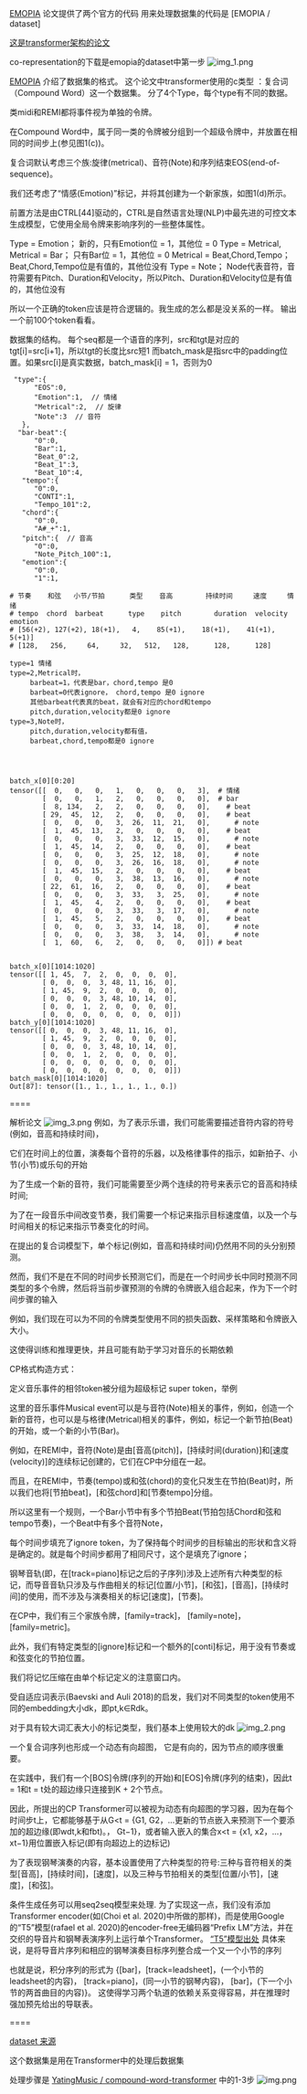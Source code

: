 [EMOPIA](https://arxiv.org/abs/2108.01374)  论文提供了两个官方的代码
用来处理数据集的代码是 [EMOPIA / dataset]

[这是transformer架构的论文](https://arxiv.org/pdf/2101.02402.pdf)

co-representation的下载是emopia的dataset中第一步
![img_1.png](img_1.png)

[EMOPIA](https://arxiv.org/pdf/2108.01374.pdf)  介绍了数据集的格式。
这个论文中transformer使用的c类型 ：复合词（Compound Word）这一个数据集。
分了4个Type，每个type有不同的数据。

类midi和REMI都将事件视为单独的令牌。

在Compound Word中，属于同一类的令牌被分组到一个超级令牌中，并放置在相同的时间步上(参见图1(c))。

复合词默认考虑三个族:旋律(metrical)、音符(Note)和序列结束EOS(end-of-sequence)。

我们还考虑了“情感(Emotion)”标记，并将其创建为一个新家族，如图1(d)所示。

前置方法是由CTRL[44]驱动的，CTRL是自然语言处理(NLP)中最先进的可控文本生成模型，它使用全局令牌来影响序列的一些整体属性。

Type = Emotion； 新的，只有Emotion位 = 1，其他位 = 0
Type = Metrical,
Metrical = Bar； 只有Bar位 = 1，其他位 = 0
Metrical = Beat,Chord,Tempo； Beat,Chord,Tempo位是有值的，其他位没有
Type = Note； Node代表音符，音符需要有Pitch、Duration和Velocity，所以Pitch、Duration和Velocity位是有值的，其他位没有

所以一个正确的token应该是符合逻辑的。我生成的怎么都是没关系的一样。
输出一个前100个token看看。

数据集的结构。
每个seq都是一个语音的序列，src和tgt是对应的  tgt[i]=src[i+1]，所以tgt的长度比src短1
而batch_mask是指src中的padding位置。如果src[i]是真实数据，batch_mask[i] = 1，否则为0
```
 "type":{
      "EOS":0,
      "Emotion":1,  // 情绪
      "Metrical":2,  // 旋律
      "Note":3  // 音符
   },
  "bar-beat":{
      "0":0,
      "Bar":1,
      "Beat_0":2,
      "Beat_1":3,
      "Beat_10":4,
   "tempo":{
      "0":0,
      "CONTI":1,
      "Tempo_101":2,
   "chord":{
      "0":0,
      "A#_+":1,
   "pitch":{  // 音高
      "0":0,
      "Note_Pitch_100":1,
   "emotion":{
      "0":0,
      "1":1,                        
      
# 节奏    和弦   小节/节拍      类型    音高        持续时间     速度     情绪  
# tempo  chord  barbeat      type    pitch        duration  velocity  emotion      
# [56(+2), 127(+2), 18(+1),   4,    85(+1),    18(+1),    41(+1),   5(+1)]      
# [128,   256,     64,     32,   512,   128,      128,      128]

type=1 情绪
type=2,Metrical时，
     barbeat=1，代表是bar，chord,tempo 是0
     barbeat=0代表ignore， chord,tempo 是0 ignore
     其他barbeat代表真的beat，就会有对应的chord和tempo
     pitch,duration,velocity都是0 ignore
type=3,Note时，
     pitch,duration,velocity都有值，
     barbeat,chord,tempo都是0 ignore
```
```
     


batch_x[0][0:20]
tensor([[  0,   0,   0,   1,   0,   0,   0,   3],  # 情绪
        [  0,   0,   1,   2,   0,   0,   0,   0],  # bar
        [  8, 134,   2,   2,   0,   0,   0,   0],    # beat
        [ 29,  45,  12,   2,   0,   0,   0,   0],    # beat
        [  0,   0,   0,   3,  26,  11,  21,   0],      # note
        [  1,  45,  13,   2,   0,   0,   0,   0],    # beat
        [  0,   0,   0,   3,  33,  12,  15,   0],      # note
        [  1,  45,  14,   2,   0,   0,   0,   0],    # beat
        [  0,   0,   0,   3,  25,  12,  18,   0],      # note
        [  0,   0,   0,   3,  26,  16,  18,   0],      # note
        [  1,  45,  15,   2,   0,   0,   0,   0],    # beat
        [  0,   0,   0,   3,  38,  13,  16,   0],      # note
        [ 22,  61,  16,   2,   0,   0,   0,   0],    # beat 
        [  0,   0,   0,   3,  33,   3,  25,   0],      # note
        [  1,  45,   4,   2,   0,   0,   0,   0],    # beat
        [  0,   0,   0,   3,  33,   3,  17,   0],      # note
        [  1,  45,   5,   2,   0,   0,   0,   0],    # beat
        [  0,   0,   0,   3,  33,  14,  18,   0],      # note
        [  0,   0,   0,   3,  38,   3,  14,   0],      # note
        [  1,  60,   6,   2,   0,   0,   0,   0]]) # beat


batch_x[0][1014:1020]
tensor([[ 1, 45,  7,  2,  0,  0,  0,  0],
        [ 0,  0,  0,  3, 48, 11, 16,  0],
        [ 1, 45,  9,  2,  0,  0,  0,  0],
        [ 0,  0,  0,  3, 48, 10, 14,  0],
        [ 0,  0,  1,  2,  0,  0,  0,  0],
        [ 0,  0,  0,  0,  0,  0,  0,  0]])
batch_y[0][1014:1020]
tensor([[ 0,  0,  0,  3, 48, 11, 16,  0],
        [ 1, 45,  9,  2,  0,  0,  0,  0],
        [ 0,  0,  0,  3, 48, 10, 14,  0],
        [ 0,  0,  1,  2,  0,  0,  0,  0],
        [ 0,  0,  0,  0,  0,  0,  0,  0],
        [ 0,  0,  0,  0,  0,  0,  0,  0]])
batch_mask[0][1014:1020]
Out[87]: tensor([1., 1., 1., 1., 1., 0.])
```


====

解析论文
![img_3.png](img_3.png)
例如，为了表示乐谱，我们可能需要描述音符内容的符号(例如，音高和持续时间)，

它们在时间上的位置，演奏每个音符的乐器，以及格律事件的指示，如新拍子、小节(小节)或乐句的开始

为了生成一个新的音符，我们可能需要至少两个连续的符号来表示它的音高和持续时间;

为了在一段音乐中间改变节奏，我们需要一个标记来指示目标速度值，以及一个与时间相关的标记来指示节奏变化的时间。

在提出的复合词模型下，单个标记(例如，音高和持续时间)仍然用不同的头分别预测。

然而，我们不是在不同的时间步长预测它们，而是在一个时间步长中同时预测不同类型的多个令牌，然后将当前步骤预测的令牌的令牌嵌入组合起来，作为下一个时间步骤的输入

例如，我们现在可以为不同的令牌类型使用不同的损失函数、采样策略和令牌嵌入大小。

这使得训练和推理更快，并且可能有助于学习对音乐的长期依赖

CP格式构造方式：

定义音乐事件的相邻token被分组为超级标记 super token，举例

这里的音乐事件Musical event可以是与音符(Note)相关的事件，例如，创造一个新的音符，也可以是与格律(Metrical)相关的事件，例如，标记一个新节拍(Beat)的开始，或一个新的小节(Bar)。

例如，在REMI中，音符(Note)是由[音高(pitch)]，[持续时间(duration)]和[速度(velocity)]的连续标记创建的，它们在CP中分组在一起。

而且，在REMI中，节奏(tempo)或和弦(chord)的变化只发生在节拍(Beat)时，所以我们也将[节拍beat]，[和弦chord]和[节奏tempo]分组。

所以这里有一个规则，一个Bar小节中有多个节拍Beat(节拍包括Chord和弦和tempo节奏)，一个Beat中有多个音符Note，

每个时间步填充了ignore token，为了保持每个时间步的目标输出的形状和含义将是确定的。就是每个时间步都用了相同尺寸，这个是填充了ignore；

钢琴音轨(即，在[track=piano]标记之后的子序列)涉及上述所有六种类型的标记，而导音音轨只涉及与作曲相关的标记[位置/小节]，[和弦]，[音高]，[持续时间]的使用，而不涉及与演奏相关的标记[速度]，[节奏]。

在CP中，我们有三个家族令牌，[family=track]， [family=note]， [family=metric]。

此外，我们有特定类型的[ignore]标记和一个额外的[conti]标记，用于没有节奏或和弦变化的节拍位置。

我们将记忆压缩在由单个标记定义的注意窗口内。

受自适应词表示(Baevski and Auli 2018)的启发，我们对不同类型的token使用不同的embedding大小dk，即pt,k∈Rdk。

对于具有较大词汇表大小的标记类型，我们基本上使用较大的dk
![img_2.png](img_2.png)

一个复合词序列也形成一个动态有向超图， 它是有向的，因为节点的顺序很重要。

在实践中，我们有一个[BOS]令牌(序列的开始)和[EOS]令牌(序列的结束)，因此t = 1和t = t处的超边缘只连接到K + 2个节点。

因此，所提出的CP Transformer可以被视为动态有向超图的学习器，因为在每个时间步t上，它都能够基于从G<t = {G1, G2，…更新的节点嵌入来预测下一个要添加的超边缘(即wdt,k和fbt)。， Gt−1}，或者输入嵌入的集合x<t = {x1, x2，…， xt−1}用位置嵌入标记(即有向超边上的边标记)

为了表现钢琴演奏的内容，基本设置使用了六种类型的符号:三种与音符相关的类型[音高]，[持续时间]，[速度]，以及三种与节拍相关的类型[位置/小节]，[速度]，[和弦]。

条件生成任务可以用seq2seq模型来处理.
为了实现这一点，我们没有添加Transformer encoder(如(Choi et al. 2020)中所做的那样)，而是使用Google的“T5”模型(rafael et al. 2020)的encoder-free无编码器“Prefix LM”方法，并在交织的导音片和钢琴表演序列上运行单个Transformer。
[“T5”模型出处](https://arxiv.org/pdf/1910.10683.pdf)
具体来说，是将导音片序列和相应的钢琴演奏目标序列整合成一个又一个小节的序列

也就是说，积分序列的形式为
{[bar]，[track=leadsheet]，(一个小节的leadsheet的内容)，
[track=piano]，(同一小节的钢琴内容)，
[bar]，(下一个小节的两首曲目的内容)}。
这使得学习两个轨道的依赖关系变得容易，并在推理时强加预先给出的导联表。

====

[dataset 来源](https://github.com/annahung31/EMOPIA/tree/main/dataset)

这个数据集是用在Transformer中的处理后数据集

处理步骤是  [YatingMusic / compound-word-transformer](https://github.com/YatingMusic/compound-word-transformer/blob/main/dataset/Dataset.md)  中的1-3步
![img.png](img.png)

